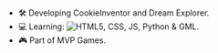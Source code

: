 - 🛠 Developing CookieInventor and Dream Explorer. 
- 💻 Learning:  ![HTML5](https://img.shields.io/badge/html5-%23E34F26.svg?style=for-the-badge&logo=html5&logoColor=white), CSS, JS, Python & GML. 
- 🎮 Part of MVP Games.
